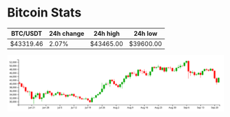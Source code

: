 # Bitcoin Stats

BTC/USDT|24h change|24h high|24h low|
|---|---|---|---|
|$43319.46|2.07%|$43465.00|$39600.00|

<img src="./chart.svg">
